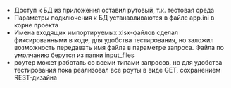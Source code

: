 
- Доступ к БД из приложения оставил рутовый, т.к. тестовая среда
- Параметры подключения к БД устанавливаются в файле app.ini в корне проекта
- Имена входящих импортируемых xlsx-файлов сделал фиксированными в коде, 
для удобства тестирования, но заложил возможность передавать имя файла в 
параметре запроса. Файла по умолчанию берутся из папки input_files
- роутер может работать со всеми типами запросов, но для удобства тестирования
пока реализовал все роуты в виде GET, сохранением REST-дизайна
